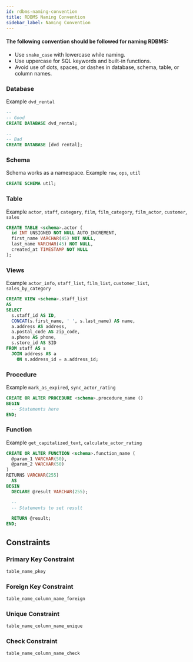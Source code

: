 ```yaml
---
id: rdbms-naming-convention
title: RDBMS Naming Convention
sidebar_label: Naming Convention
---
```


#### The following convention should be followed for naming RDBMS:

* Use `snake_case` with lowercase while naming.
* Use uppercase for SQL keywords and built-in functions.
* Avoid use of dots, spaces, or dashes in database, schema, table, or column names.

### Database

Example `dvd_rental`
```sql
--
-- Good
CREATE DATABASE dvd_rental;

--
-- Bad
CREATE DATABASE [dvd rental];
```

### Schema

Schema works as a namespace. Example `raw`, `ops`, `util`
```sql
CREATE SCHEMA util;
```

### Table

Example `actor`, `staff`, `category`, `film`, `film_category`, `film_actor`, `customer`, `sales`
```sql
CREATE TABLE <schema>.actor (
  id INT UNSIGNED NOT NULL AUTO_INCREMENT,
  first_name VARCHAR(45) NOT NULL,
  last_name VARCHAR(45) NOT NULL,
  created_at TIMESTAMP NOT NULL
);
```

### Views

Example `actor_info`, `staff_list`, `film_list`, `customer_list`, `sales_by_category`
```sql
CREATE VIEW <schema>.staff_list
AS
SELECT
  s.staff_id AS ID,
  CONCAT(s.first_name, ' ', s.last_name) AS name,
  a.address AS address,
  a.postal_code AS zip_code,
  a.phone AS phone,
  s.store_id AS SID
FROM staff AS s
  JOIN address AS a
    ON s.address_id = a.address_id;
```

### Procedure

Example `mark_as_expired`, `sync_actor_rating`
```sql
CREATE OR ALTER PROCEDURE <schema>.procedure_name ()
BEGIN
  -- Statements here
END;
```


### Function

Example `get_capitalized_text`, `calculate_actor_rating`
```sql
CREATE OR ALTER FUNCTION <schema>.function_name (
  @param_1 VARCHAR(50),
  @param_2 VARCHAR(50)
)
RETURNS VARCHAR(255)
  AS
BEGIN
  DECLARE @result VARCHAR(255);

  --
  -- Statements to set result

  RETURN @result;
END;
```

## Constraints

### Primary Key Constraint

```sql
table_name_pkey
```

### Foreign Key Constraint

```sql
table_name_column_name_foreign
```

### Unique Constraint

```sql
table_name_column_name_unique
```

### Check Constraint

```sql
table_name_column_name_check
```
